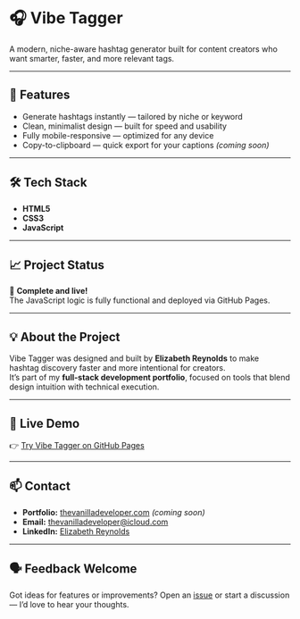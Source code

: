 # 🎧 Vibe Tagger  
A modern, niche-aware hashtag generator built for content creators who want smarter, faster, and more relevant tags.

---

## 🚀 Features

- Generate hashtags instantly — tailored by niche or keyword  
- Clean, minimalist design — built for speed and usability  
- Fully mobile-responsive — optimized for any device  
- Copy-to-clipboard — quick export for your captions *(coming soon)*  

---

## 🛠️ Tech Stack

- **HTML5**  
- **CSS3**  
- **JavaScript**

---

## 📈 Project Status

🧩 **Complete and live!**  
The JavaScript logic is fully functional and deployed via GitHub Pages.

---

## 💡 About the Project

Vibe Tagger was designed and built by **Elizabeth Reynolds** to make hashtag discovery faster and more intentional for creators.  
It’s part of my **full-stack development portfolio**, focused on tools that blend design intuition with technical execution.

---

## 🔗 Live Demo

👉 [Try Vibe Tagger on GitHub Pages](https://miryre.github.io/Vibe-Tagger/)

---

## 📫 Contact

- **Portfolio:** [thevanilladeveloper.com](#) *(coming soon)*  
- **Email:** [thevanilladeveloper@icloud.com](mailto:thevanilladeveloper@icloud.com)  
- **LinkedIn:** [Elizabeth Reynolds](https://www.linkedin.com/in/elizabethdreynolds/)

---

## 🗣️ Feedback Welcome

Got ideas for features or improvements? Open an [issue](../../issues) or start a discussion — I’d love to hear your thoughts.
